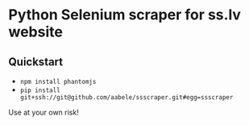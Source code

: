 # Python Selenium scraper for ss.lv website

## Quickstart
* `npm install phantomjs`
* `pip install git+ssh://git@github.com/aabele/ssscraper.git#egg=ssscraper`

Use at your own risk!